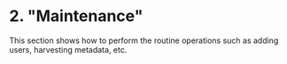 # 2. "Maintenance"

This section shows how to perform the routine operations such as adding users, harvesting metadata, etc.

